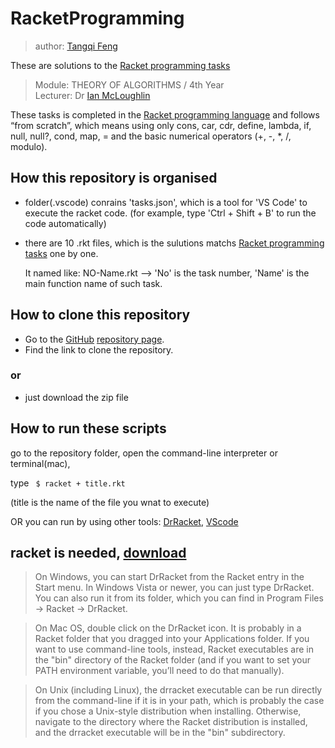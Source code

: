 # RacketProgramming

> author: [Tangqi Feng](https://tangqifeng.github.io/)

These are solutions to the [Racket programming tasks](https://github.com/TangqiFeng/Racket-Programming/blob/brench-for-upload-file/tasks.pdf)

> Module: THEORY OF ALGORITHMS / 4th Year  
> Lecturer: Dr [Ian McLoughlin](https://ianmcloughlin.github.io/)

These tasks is completed in the [Racket programming language](https://racket-lang.org/) and follows “from scratch”, which means using only cons, car, cdr, define, lambda, if, null, null?, cond, map, = and the basic numerical operators (+, -, *, /, modulo).

## How this repository is organised

* folder(.vscode) conrains 'tasks.json', which is a tool for 'VS Code' to execute the racket code. (for example, type 'Ctrl + Shift + B' to run the code automatically)

* there are 10 .rkt files, which is the sulutions matchs [Racket programming tasks](https://github.com/TangqiFeng/Racket-Programming/blob/brench-for-upload-file/tasks.pdf) one by one.

  It named like: NO-Name.rkt --> 'No' is the task number, 'Name' is the main function name of such task.
  
## How to clone this repository
* Go to the [GitHub](https://www.github.com) [repository page](https://github.com/TangqiFeng/MINIST-Data-Problem-Sheet).
* Find the link to clone the repository.
### or
* just download the zip file

## How to run these scripts
go to the repository folder, open the command-line interpreter or terminal(mac), 

type  ``` $ racket + title.rkt``` 

(title is the name of the file you wnat to execute)

OR you can run by using other tools: [DrRacket](https://docs.racket-lang.org/drracket/index.html), [VScode](https://code.visualstudio.com/)

## racket is needed, [download](https://download.racket-lang.org/)

> On Windows, you can start DrRacket from the Racket entry in the Start menu. In Windows Vista or newer, you can just type DrRacket. You can also run it from its folder, which you can find in Program Files → Racket → DrRacket.

> On Mac OS, double click on the DrRacket icon. It is probably in a Racket folder that you dragged into your Applications folder. If you want to use command-line tools, instead, Racket executables are in the "bin" directory of the Racket folder (and if you want to set your PATH environment variable, you’ll need to do that manually).

> On Unix (including Linux), the drracket executable can be run directly from the command-line if it is in your path, which is probably the case if you chose a Unix-style distribution when installing. Otherwise, navigate to the directory where the Racket distribution is installed, and the drracket executable will be in the "bin" subdirectory.
